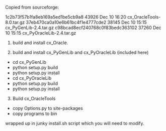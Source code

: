 Copied from sourceforge:

1c2b73f57b1fa8eb169a5ed1be5cb9a8 43926 Dec 10 16:20 cx_OracleTools-8.0.tar.gz
37eb470ca0a10e6b61bc4f1e4777cde2 38145 Dec 10 15:15 cx_PyGenLib-2.4.tar.gz
c98bcad8ecf240768c0f83bedc363102 37260 Dec 10 15:15 cx_PyOracleLib-2.4.tar.gz

1. build and install cx_Oracle.

2. build and install cx_PyGenLib and cx_PyOracleLib (included here)

- cd cx_PyGenLib
- python setup.py build
- python setup.py install
- cd cx_PyOracleLib
- python setup.py build
- python setup.py install

3. Build cx_OracleTools

- copy Options.py to site-packages
- copy programs to bin

wrapped up in junky install.sh script which you will need to modify.
